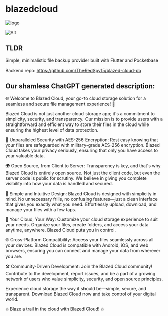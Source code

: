 # blazedcloud

![logo](https://github.com/TheRedSpy15/blazedcloud/assets/32081703/640a966a-e8fa-4a8d-b0da-4e0fd0abff2e)

![Alt](https://repobeats.axiom.co/api/embed/ed8f2fa1e7b0d3aa5e3ef7d1c174533ef59e32e3.svg "Repobeats analytics image")

## TLDR

Simple, minimalistic file backup provider built with Flutter and Pocketbase

Backend repo: https://github.com/TheRedSpy15/blazed-cloud-pb


## Our shamless ChatGPT generated description:

🌐 Welcome to Blazed Cloud, your go-to cloud storage solution for a seamless and secure file management experience! 🚀

Blazed Cloud is not just another cloud storage app; it's a commitment to simplicity, security, and transparency. Our mission is to provide users with a straightforward and efficient way to store their files in the cloud while ensuring the highest level of data protection.

🔐 Unparalleled Security with AES-256 Encryption:
Rest easy knowing that your files are safeguarded with military-grade AES-256 encryption. Blazed Cloud takes your privacy seriously, ensuring that only you have access to your valuable data.

🌍 Open Source, from Client to Server:
Transparency is key, and that's why Blazed Cloud is entirely open source. Not just the client code, but even the server code is public for scrutiny. We believe in giving you complete visibility into how your data is handled and secured.

🚀 Simple and Intuitive Design:
Blazed Cloud is designed with simplicity in mind. No unnecessary frills, no confusing features—just a clean interface that gives you exactly what you need. Effortlessly upload, download, and manage your files with a few taps.

📂 Your Cloud, Your Way:
Customize your cloud storage experience to suit your needs. Organize your files, create folders, and access your data anytime, anywhere. Blazed Cloud puts you in control.

🌐 Cross-Platform Compatibility:
Access your files seamlessly across all your devices. Blazed Cloud is compatible with Android, iOS, and web browsers, ensuring you can connect and manage your data from wherever you are.

🛠️ Community-Driven Development:
Join the Blazed Cloud community! Contribute to the development, report issues, and be a part of a growing network of users who value simplicity, security, and open source principles.

Experience cloud storage the way it should be—simple, secure, and transparent. Download Blazed Cloud now and take control of your digital world.

🔥 Blaze a trail in the cloud with Blazed Cloud! 🔥
